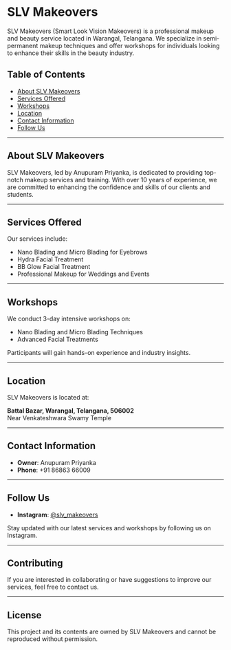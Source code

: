 # SLV Makeovers

SLV Makeovers (Smart Look Vision Makeovers) is a professional makeup and beauty service located in Warangal, Telangana. We specialize in semi-permanent makeup techniques and offer workshops for individuals looking to enhance their skills in the beauty industry.

## Table of Contents
- [About SLV Makeovers](#about-slv-makeovers)
- [Services Offered](#services-offered)
- [Workshops](#workshops)
- [Location](#location)
- [Contact Information](#contact-information)
- [Follow Us](#follow-us)

---

## About SLV Makeovers
SLV Makeovers, led by Anupuram Priyanka, is dedicated to providing top-notch makeup services and training. With over 10 years of experience, we are committed to enhancing the confidence and skills of our clients and students.

---

## Services Offered
Our services include:
- Nano Blading and Micro Blading for Eyebrows
- Hydra Facial Treatment
- BB Glow Facial Treatment
- Professional Makeup for Weddings and Events

---

## Workshops
We conduct 3-day intensive workshops on:
- Nano Blading and Micro Blading Techniques
- Advanced Facial Treatments

Participants will gain hands-on experience and industry insights.

---

## Location
SLV Makeovers is located at:

**Battal Bazar, Warangal, Telangana, 506002**  
Near Venkateshwara Swamy Temple

---

## Contact Information
- **Owner**: Anupuram Priyanka  
- **Phone**: +91 86863 66009

---

## Follow Us
- **Instagram**: [@slv_makeovers](https://instagram.com/slv_makeovers)

Stay updated with our latest services and workshops by following us on Instagram.

---

## Contributing
If you are interested in collaborating or have suggestions to improve our services, feel free to contact us.

---

## License
This project and its contents are owned by SLV Makeovers and cannot be reproduced without permission.
